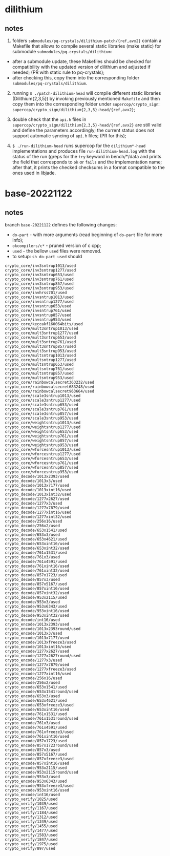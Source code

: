 # dilithium
## notes
1. folders `submodules/pq-crystals/dilithium-patch/{ref,avx2}` contain a Makefile that allows to compile several static libraries (make static) for submodule `submodules/pq-crystals/dilithium`:
  * after a submodule update, these Makefiles should be checked for compatibility with the updated version of dilithium and adjusted if needed; (PR with static rule to pq-crystals);
  * after checking this, copy them into the corresponding folder `submodules/pq-crystals/dilithium`.

2. running `$ ./patch-dilithium-head` will compile different static libraries (Dilithium{2,3,5}) by invoking previously mentioned `Makefile` and then copy them into the corresponding folder under `supercop/crypto_sign`: `supercop/crypto_sign/dilithium{2,3,5}-head/{ref,avx2}`;

3. double check that the `api.h` files in `supercop/crypto_sign/dilithium{2,3,5}-head/{ref,avx2}` are still valid and define the parameters accordingly; the current status does not support automatic syncing of `api.h` files; (PR for this);

4. `$ ./run-dilithium-head` runs supercop for the `dilithium*-head` implementations and produces file `run-dilithium-head.log` with the status of the run (greps for the `try` keyword in bench/*/data and prints the field that corresponds to `ok` or `fails` and the implementation name; after that, it prints the checked checksums in a format compatible to the ones used in libjade.


# base-20221122 
## notes
branch `base-20221122` defines the following changes:
- `do-part` - with more arguments (read beginning of `do-part` file for more info);
- `okcompilers/c*` - pruned version of c cpp;
- `used` - the bellow `used` files were removed.
- to setup: `sh do-part used` should  
```
crypto_core/inv3sntrup1013/used
crypto_core/inv3sntrup1277/used
crypto_core/inv3sntrup653/used
crypto_core/inv3sntrup761/used
crypto_core/inv3sntrup857/used
crypto_core/inv3sntrup953/used
crypto_core/invhrss701/used
crypto_core/invsntrup1013/used
crypto_core/invsntrup1277/used
crypto_core/invsntrup653/used
crypto_core/invsntrup761/used
crypto_core/invsntrup857/used
crypto_core/invsntrup953/used
crypto_core/keccakf160064bits/used
crypto_core/mult3sntrup1013/used
crypto_core/mult3sntrup1277/used
crypto_core/mult3sntrup653/used
crypto_core/mult3sntrup761/used
crypto_core/mult3sntrup857/used
crypto_core/mult3sntrup953/used
crypto_core/multsntrup1013/used
crypto_core/multsntrup1277/used
crypto_core/multsntrup653/used
crypto_core/multsntrup761/used
crypto_core/multsntrup857/used
crypto_core/multsntrup953/used
crypto_core/rainbowcalsecret363232/used
crypto_core/rainbowcalsecret683248/used
crypto_core/rainbowcalsecret963664/used
crypto_core/scale3sntrup1013/used
crypto_core/scale3sntrup1277/used
crypto_core/scale3sntrup653/used
crypto_core/scale3sntrup761/used
crypto_core/scale3sntrup857/used
crypto_core/scale3sntrup953/used
crypto_core/weightsntrup1013/used
crypto_core/weightsntrup1277/used
crypto_core/weightsntrup653/used
crypto_core/weightsntrup761/used
crypto_core/weightsntrup857/used
crypto_core/weightsntrup953/used
crypto_core/wforcesntrup1013/used
crypto_core/wforcesntrup1277/used
crypto_core/wforcesntrup653/used
crypto_core/wforcesntrup761/used
crypto_core/wforcesntrup857/used
crypto_core/wforcesntrup953/used
crypto_decode/1013x2393/used
crypto_decode/1013x3/used
crypto_decode/1013x7177/used
crypto_decode/1013xint16/used
crypto_decode/1013xint32/used
crypto_decode/1277x2627/used
crypto_decode/1277x3/used
crypto_decode/1277x7879/used
crypto_decode/1277xint16/used
crypto_decode/1277xint32/used
crypto_decode/256x16/used
crypto_decode/256x2/used
crypto_decode/653x1541/used
crypto_decode/653x3/used
crypto_decode/653x4621/used
crypto_decode/653xint16/used
crypto_decode/653xint32/used
crypto_decode/761x1531/used
crypto_decode/761x3/used
crypto_decode/761x4591/used
crypto_decode/761xint16/used
crypto_decode/761xint32/used
crypto_decode/857x1723/used
crypto_decode/857x3/used
crypto_decode/857x5167/used
crypto_decode/857xint16/used
crypto_decode/857xint32/used
crypto_decode/953x2115/used
crypto_decode/953x3/used
crypto_decode/953x6343/used
crypto_decode/953xint16/used
crypto_decode/953xint32/used
crypto_decode/int16/used
crypto_encode/1013x2393/used
crypto_encode/1013x2393round/used
crypto_encode/1013x3/used
crypto_encode/1013x7177/used
crypto_encode/1013xfreeze3/used
crypto_encode/1013xint16/used
crypto_encode/1277x2627/used
crypto_encode/1277x2627round/used
crypto_encode/1277x3/used
crypto_encode/1277x7879/used
crypto_encode/1277xfreeze3/used
crypto_encode/1277xint16/used
crypto_encode/256x16/used
crypto_encode/256x2/used
crypto_encode/653x1541/used
crypto_encode/653x1541round/used
crypto_encode/653x3/used
crypto_encode/653x4621/used
crypto_encode/653xfreeze3/used
crypto_encode/653xint16/used
crypto_encode/761x1531/used
crypto_encode/761x1531round/used
crypto_encode/761x3/used
crypto_encode/761x4591/used
crypto_encode/761xfreeze3/used
crypto_encode/761xint16/used
crypto_encode/857x1723/used
crypto_encode/857x1723round/used
crypto_encode/857x3/used
crypto_encode/857x5167/used
crypto_encode/857xfreeze3/used
crypto_encode/857xint16/used
crypto_encode/953x2115/used
crypto_encode/953x2115round/used
crypto_encode/953x3/used
crypto_encode/953x6343/used
crypto_encode/953xfreeze3/used
crypto_encode/953xint16/used
crypto_encode/int16/used
crypto_verify/1025/used
crypto_verify/1039/used
crypto_verify/1167/used
crypto_verify/1184/used
crypto_verify/1312/used
crypto_verify/1349/used
crypto_verify/1455/used
crypto_verify/1477/used
crypto_verify/1583/used
crypto_verify/1847/used
crypto_verify/1975/used
crypto_verify/897/used
```


